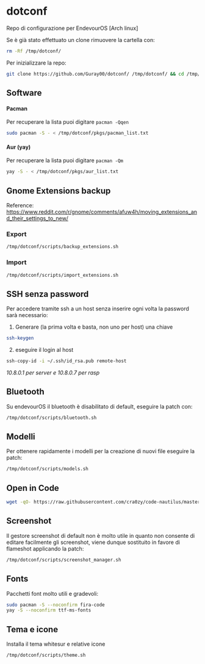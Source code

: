 # dotconf
Repo di configurazione per EndevourOS [Arch linux]

Se è già stato effettuato un clone rimuovere la cartella con:
```bash
rm -Rf /tmp/dotconf/
```

Per inizializzare la repo:
```bash
git clone https://github.com/Guray00/dotconf/ /tmp/dotconf/ && cd /tmp/dotconf/scripts && chmod a+rwx *.sh
```



## Software
#### Pacman
Per recuperare la lista puoi digitare `pacman -Qqen`
```bash
sudo pacman -S - < /tmp/dotconf/pkgs/pacman_list.txt
```

#### Aur (yay)
Per recuperare la lista puoi digitare `pacman -Qm`
```bash
yay -S - < /tmp/dotconf/pkgs/aur_list.txt
```

## Gnome Extensions backup
Reference: https://www.reddit.com/r/gnome/comments/afuw4h/moving_extensions_and_their_settings_to_new/

### Export
```bash
/tmp/dotconf/scripts/backup_extensions.sh
```

### Import

```bash
/tmp/dotconf/scripts/import_extensions.sh
```

## SSH senza password
Per accedere tramite ssh a un host senza inserire ogni volta la password sarà necessario:

1) Generare (la prima volta e basta, non uno per host) una chiave
```bash
ssh-keygen
```

2) eseguire il login al host 
```bash
ssh-copy-id -i ~/.ssh/id_rsa.pub remote-host
```

_10.8.0.1 per server e 10.8.0.7 per rasp_

## Bluetooth
Su endevourOS il bluetooth è disabilitato di default, eseguire la patch con:
```bash
/tmp/dotconf/scripts/bluetooth.sh
```

## Modelli
Per ottenere rapidamente i modelli per la creazione di nuovi file eseguire la patch:
```bash
/tmp/dotconf/scripts/models.sh
```

## Open in Code
```bash
wget -qO- https://raw.githubusercontent.com/cra0zy/code-nautilus/master/install.sh | bash
```

## Screenshot
Il gestore screenshot di default non è molto utile in quanto non consente di editare facilmente gli screenshot, viene dunque sostituito in favore di flameshot applicando la patch:
```bash
/tmp/dotconf/scripts/screenshot_manager.sh
```

## Fonts
Pacchetti font molto utili e gradevoli:
```bash
sudo pacman -S --noconfirm fira-code
yay -S --noconfirm ttf-ms-fonts
```


## Tema e icone
Installa il tema whitesur e relative icone
```bash
/tmp/dotconf/scripts/theme.sh
```
